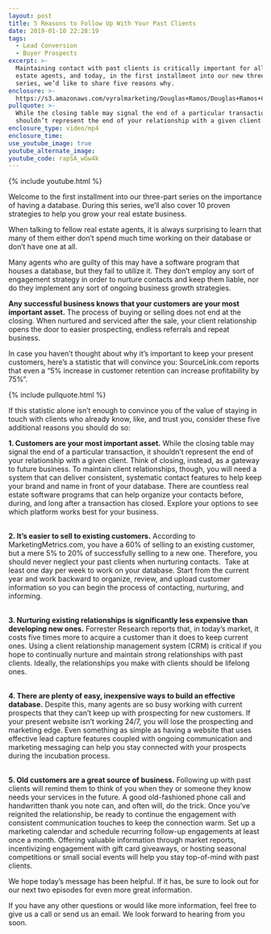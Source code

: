 ```yaml
---
layout: post
title: 5 Reasons to Follow Up With Your Past Clients
date: 2019-01-10 22:28:19
tags:
  - Lead Conversion
  - Buyer Prospects
excerpt: >-
  Maintaining contact with past clients is critically important for all real
  estate agents, and today, in the first installment into our new three-part
  series, we’d like to share five reasons why.
enclosure: >-
  https://s3.amazonaws.com/vyralmarketing/Douglas+Ramos/Douglas+Ramos+Century+21+_+5+Reasons+to+Follow+Up+With+Your+Past+Clients.mp4
pullquote: >-
  While the closing table may signal the end of a particular transaction, it
  shouldn’t represent the end of your relationship with a given client.
enclosure_type: video/mp4
enclosure_time:
use_youtube_image: true
youtube_alternate_image:
youtube_code: rapSA_wGw4k
---
```


{% include youtube.html %}

Welcome to the first installment into our three-part series on the importance of having a database. During this series, we’ll also cover 10 proven strategies to help you grow your real estate business.&nbsp;

When talking to fellow real estate agents, it is always surprising to learn that many of them either don’t spend much time working on their database or don’t have one at all.&nbsp;

Many agents who are guilty of this may have a software program that houses a database, but they fail to utilize it. They don’t employ any sort of engagement strategy in order to nurture contacts and keep them liable, nor do they implement any sort of ongoing business growth strategies. &nbsp;

**Any successful business knows that your customers are your most important asset.** The process of buying or selling does not end at the closing. When nurtured and serviced after the sale, your client relationship opens the door to easier prospecting, endless referrals and repeat business.

In case you haven’t thought about why it’s important to keep your present customers, here’s a statistic that will convince you: SourceLink.com reports that even a “5% increase in customer retention can increase profitability by 75%”.&nbsp;

{% include pullquote.html %}

If this statistic alone isn’t enough to convince you of the value of staying in touch with clients who already know, like, and trust you, consider these five additional reasons you should do so:&nbsp;

**1. Customers are your most important asset.** While the closing table may signal the end of a particular transaction, it shouldn’t represent the end of your relationship with a given client. Think of closing, instead, as a gateway to future business. To maintain client relationships, though, you will need a system that can deliver consistent, systematic contact features to help keep your brand and name in front of your database. There are countless real estate software programs that can help organize your contacts before, during, and long after a transaction has closed. Explore your options to see which platform works best for your business.

<br>**2. It’s easier to sell to existing customers.** According to MarketingMetrics.com, you have a 60% of selling to an existing customer, but a mere 5% to 20% of successfully selling to a new one. Therefore, you should never neglect your past clients when nurturing contacts. &nbsp;Take at least one day per week to work on your database. Start from the current year and work backward to organize, review, and upload customer information so you can begin the process of contacting, nurturing, and informing.

<br>**3. Nurturing existing relationships is significantly less expensive than developing new ones.** Forrester Research reports that, in today’s market, it costs five times more to acquire a customer than it does to keep current ones. Using a client relationship management system (CRM) is critical if you hope to continually nurture and maintain strong relationships with past clients. Ideally, the relationships you make with clients should be lifelong ones.&nbsp;

<br>**4. There are plenty of easy, inexpensive ways to build an effective database.** Despite this, many agents are so busy working with current prospects that they can’t keep up with prospecting for new customers. If your present website isn’t working 24/7, you will lose the prospecting and marketing edge. Even something as simple as having a website that uses effective lead capture features coupled with ongoing communication and marketing messaging can help you stay connected with your prospects during the incubation process.

<br>**5. Old customers are a great source of business.** Following up with past clients will remind them to think of you when they or someone they know needs your services in the future. A good old-fashioned phone call and handwritten thank you note can, and often will, do the trick. Once you’ve reignited the relationship, be ready to continue the engagement with consistent communication touches to keep the connection warm. Set up a marketing calendar and schedule recurring follow-up engagements at least once a month. Offering valuable information through market reports, incentivizing engagement with gift card giveaways, or hosting seasonal competitions or small social events will help you stay top-of-mind with past clients.&nbsp;

We hope today’s message has been helpful. If it has, be sure to look out for our next two episodes for even more great information.&nbsp;

If you have any other questions or would like more information, feel free to give us a call or send us an email. We look forward to hearing from you soon.